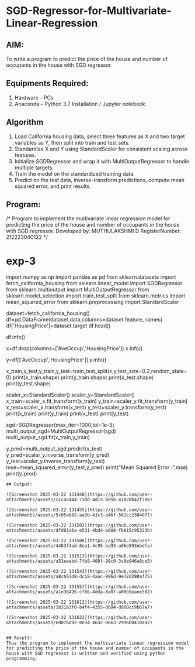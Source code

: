 # SGD-Regressor-for-Multivariate-Linear-Regression

## AIM:
To write a program to predict the price of the house and number of occupants in the house with SGD regressor.

## Equipments Required:
1. Hardware – PCs
2. Anaconda – Python 3.7 Installation / Jupyter notebook

## Algorithm
1. Load California housing data, select three features as X and two target variables as Y, then split into train and test sets.
2. Standardize X and Y using StandardScaler for consistent scaling across features.
3. Initialize SGDRegressor and wrap it with MultiOutputRegressor to handle multiple targets.
4. Train the model on the standardized training data.
5. Predict on the test data, inverse-transform predictions, compute mean squared error, and print results. 

## Program:

/*
Program to implement the multivariate linear regression model for predicting the price of the house and number of occupants in the house with SGD regressor.
Developed by: MUTHULAKSHMI D
RegisterNumber:  212223040122
*/
# exp-3
import numpy as np
import pandas as pd
from sklearn.datasets import fetch_california_housing
from sklearn.linear_model import SGDRegressor
from sklearn.multioutput import MultiOutputRegressor
from sklearn.model_selection import train_test_split
from sklearn.metrics import mean_squared_error
from sklearn.preprocessing import StandardScaler

dataset=fetch_california_housing()
df=pd.DataFrame(dataset.data,columns=dataset.feature_names)
df['HousingPrice']=dataset.target
df.head()

df.info()

x=df.drop(columns=['AveOccup','HousingPrice'])
x.info()

y=df[['AveOccup','HousingPrice']]
y.info()

x_train,x_test,y_train,y_test=train_test_split(x,y,test_size=0.2,random_state=0)
print(x_train.shape)
print(y_train.shape)
print(x_test.shape)
print(y_test.shape)

scaler_x=StandardScaler()
scaler_y=StandardScaler()
x_train=scaler_x.fit_transform(x_train)
y_train=scaler_y.fit_transform(y_train)
x_test=scaler_x.transform(x_test)
y_test=scaler_y.transform(y_test)
print(x_train)
print(y_train)
print(x_test)
print(y_test)

sgd=SGDRegressor(max_iter=1000,tol=1e-3)
multi_output_sgd=MultiOutputRegressor(sgd)
multi_output_sgd.fit(x_train,y_train)

y_pred=multi_output_sgd.predict(x_test)
y_pred=scaler_y.inverse_transform(y_pred)
y_test=scaler_y.inverse_transform(y_test)
mse=mean_squared_error(y_test,y_pred)
print("Mean Squared Error :",mse)
print(y_pred)
```
## Output:

![Screenshot 2025-03-22 131448](https://github.com/user-attachments/assets/ccca5444-73dd-4d15-b05b-41028b42f798)

![Screenshot 2025-03-22 131455](https://github.com/user-attachments/assets/5c05a082-aa3b-41c3-a46f-561cc2304077)

![Screenshot 2025-03-22 131502](https://github.com/user-attachments/assets/dfd85a6a-e531-4bd4-b088-fb815c95323b)

![Screenshot 2025-03-22 131508](https://github.com/user-attachments/assets/4483f4ad-8ea1-4c95-ba95-a06e593ebdfa)

![Screenshot 2025-03-22 131513](https://github.com/user-attachments/assets/a51eeebd-7fb8-408f-98c0-3c0e946a8ce5)

![Screenshot 2025-03-22 131543](https://github.com/user-attachments/assets/a8c661d8-dc18-4aac-906d-9e72d290af75)

![Screenshot 2025-03-22 131557](https://github.com/user-attachments/assets/a1e36426-cf86-4dda-8e8f-a08b5eaee562)

![Screenshot 2025-03-22 131613](https://github.com/user-attachments/assets/1b31b3f0-b4f4-4355-8694-d860cc9b67a7)

![Screenshot 2025-03-22 131622](https://github.com/user-attachments/assets/ed07ba92-0e34-463c-8663-2996b0410a92)


## Result:
Thus the program to implement the multivariate linear regression model for predicting the price of the house and number of occupants in the house with SGD regressor is written and verified using python programming.
